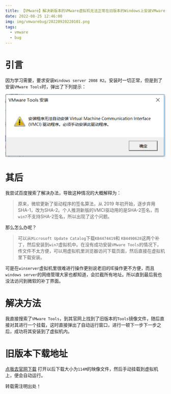 ```yaml
---
title: 【VMware】解决新版本的VMware虚拟机无法正常在旧版本的Windows上安装VMware Tools
date: 2022-08-25 12:46:00
img: img/vmwarebug/20220920220101.png
tags: 
  - vmware
  - bug
---
```

# 引言
因为学习需要，要求安装`Windows server 2008 R2`。安装时一切正常，但是到了安装`VMware Tools`时，弹出了下列提示：

![](/img/vmwarebug/20220920220101.png)  
# 其后
我尝试百度搜索了解决办法，导致这种情况的大概解释为：
> 原来，微软更新了驱动程序的签名算法，从 2019 年初开始，逐步弃用SHA-1，改为SHA-2。个人推测新版的VMCI驱动用的是SHA-2签名，而`win7`不支持SHA-2签名，所以出现了这个问题。

那么怎么办呢？

> 可以从`Microsoft Update Catalog`下载`KB4474419`和 `KB4490628`这两个补丁，然后安装到`win7`虚拟机中。在没有成功安装`VMware Tools`的情况下，传文件不太方便，可以用虚拟机里浏览器访问下载页面，然后直接在虚拟机里下载安装。

可是在`winserver`虚拟机里很难进行操作更别说老旧的IE操作更不方便，而且`windows server`的网络管理大家也都知道，会拦截所有地址。所以直到最后我也没法访问到微软的补丁界面。

# 解决方法
我直接搜索了`VMware Tools`，到其官网上找到了旧版本的`Tools`镜像文件，随后直接对其进行一个挂载，这时直接弹出了自动运行窗口，进行一顿下一步下一步之后，成功将其安装到了虚拟机内。

# 旧版本下载地址
[点我去官网下载](https://packages.vmware.com/tools/releases/10.3.5/windows/ "点我去官网下载")
打开以后下载大小为`114M`的映像文件，然后手动挂载到虚拟机上，便会自动运行。

转载需注明出处！